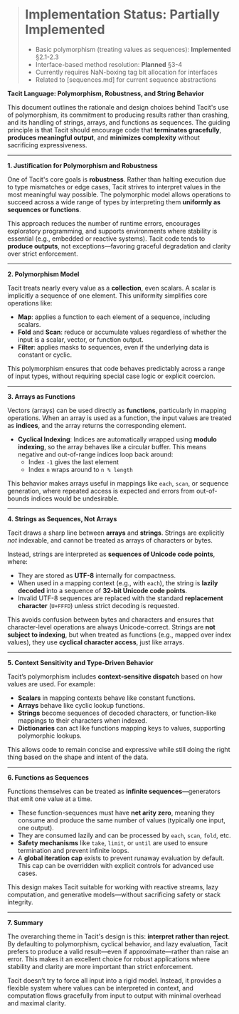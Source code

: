 > # Implementation Status: Partially Implemented
> - Basic polymorphism (treating values as sequences): **Implemented** §2.1-2.3
> - Interface-based method resolution: **Planned** §3-4 
> - Currently requires NaN-boxing tag bit allocation for interfaces
> - Related to [sequences.md] for current sequence abstractions

**Tacit Language: Polymorphism, Robustness, and String Behavior**

This document outlines the rationale and design choices behind Tacit's use of polymorphism, its commitment to producing results rather than crashing, and its handling of strings, arrays, and functions as sequences. The guiding principle is that Tacit should encourage code that **terminates gracefully**, **produces meaningful output**, and **minimizes complexity** without sacrificing expressiveness.

---

**1. Justification for Polymorphism and Robustness**

One of Tacit's core goals is **robustness**. Rather than halting execution due to type mismatches or edge cases, Tacit strives to interpret values in the most meaningful way possible. The polymorphic model allows operations to succeed across a wide range of types by interpreting them **uniformly as sequences or functions**.

This approach reduces the number of runtime errors, encourages exploratory programming, and supports environments where stability is essential (e.g., embedded or reactive systems). Tacit code tends to **produce outputs**, not exceptions—favoring graceful degradation and clarity over strict enforcement.

---

**2. Polymorphism Model**

Tacit treats nearly every value as a **collection**, even scalars. A scalar is implicitly a sequence of one element. This uniformity simplifies core operations like:

- **Map**: applies a function to each element of a sequence, including scalars.
- **Fold** and **Scan**: reduce or accumulate values regardless of whether the input is a scalar, vector, or function output.
- **Filter**: applies masks to sequences, even if the underlying data is constant or cyclic.

This polymorphism ensures that code behaves predictably across a range of input types, without requiring special case logic or explicit coercion.

---

**3. Arrays as Functions**

Vectors (arrays) can be used directly as **functions**, particularly in mapping operations. When an array is used as a function, the input values are treated as **indices**, and the array returns the corresponding element.

- **Cyclical Indexing**: Indices are automatically wrapped using **modulo indexing**, so the array behaves like a circular buffer. This means negative and out-of-range indices loop back around:
  - Index `-1` gives the last element
  - Index `n` wraps around to `n % length`

This behavior makes arrays useful in mappings like `each`, `scan`, or sequence generation, where repeated access is expected and errors from out-of-bounds indices would be undesirable.

---

**4. Strings as Sequences, Not Arrays**

Tacit draws a sharp line between **arrays** and **strings**. Strings are explicitly *not* indexable, and cannot be treated as arrays of characters or bytes.

Instead, strings are interpreted as **sequences of Unicode code points**, where:

- They are stored as **UTF-8** internally for compactness.
- When used in a mapping context (e.g., with `each`), the string is **lazily decoded** into a sequence of **32-bit Unicode code points**.
- Invalid UTF-8 sequences are replaced with the standard **replacement character** (`U+FFFD`) unless strict decoding is requested.

This avoids confusion between bytes and characters and ensures that character-level operations are always Unicode-correct. Strings are **not subject to indexing**, but when treated as functions (e.g., mapped over index values), they use **cyclical character access**, just like arrays.

---

**5. Context Sensitivity and Type-Driven Behavior**

Tacit’s polymorphism includes **context-sensitive dispatch** based on how values are used. For example:

- **Scalars** in mapping contexts behave like constant functions.
- **Arrays** behave like cyclic lookup functions.
- **Strings** become sequences of decoded characters, or function-like mappings to their characters when indexed.
- **Dictionaries** can act like functions mapping keys to values, supporting polymorphic lookups.

This allows code to remain concise and expressive while still doing the right thing based on the shape and intent of the data.

---

**6. Functions as Sequences**

Functions themselves can be treated as **infinite sequences**—generators that emit one value at a time.

- These function-sequences must have **net arity zero**, meaning they consume and produce the same number of values (typically one input, one output).
- They are consumed lazily and can be processed by `each`, `scan`, `fold`, etc.
- **Safety mechanisms** like `take`, `limit`, or `until` are used to ensure termination and prevent infinite loops.
- A **global iteration cap** exists to prevent runaway evaluation by default. This cap can be overridden with explicit controls for advanced use cases.

This design makes Tacit suitable for working with reactive streams, lazy computation, and generative models—without sacrificing safety or stack integrity.

---

**7. Summary**

The overarching theme in Tacit's design is this: **interpret rather than reject**. By defaulting to polymorphism, cyclical behavior, and lazy evaluation, Tacit prefers to produce a valid result—even if approximate—rather than raise an error. This makes it an excellent choice for robust applications where stability and clarity are more important than strict enforcement.

Tacit doesn’t try to force all input into a rigid model. Instead, it provides a flexible system where values can be interpreted in context, and computation flows gracefully from input to output with minimal overhead and maximal clarity.
